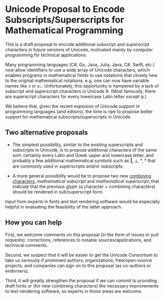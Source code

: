 # Unicode Proposal to Encode Subscripts/Superscripts for Mathematical Programming

This is a draft proposal to encode additional subscript and
superscript characters in future versions of Unicode, motivated mainly
by computer programming for technical applications.

Many programming languages (C#, Go, Java, Julia, Java, C#, Swift, etc.) now
allow identifiers to use a wide array of Unicode characters, which enables
programs in mathematical fields to use notations that closely hew
to the original mathematical notations.  e.g. one can now have variable names
like `x̂` or `αₓ`.   Unfortunately, this opportunity is hampered by
a lack of subscript and superscript characters in Unicode 9.  (Most
famously, there are superscript characters for every lowercase Latin
letter *except q*.)

We believe that, given the recent explosion of Unicode support in
programming languages (and editors), the time is ripe to propose
better support for mathematical subscripts/superscripts in Unicode.

## Two alternative proposals

* The simplest possibility, similar to the existing superscripts and
subscripts in Unicode, is to propose additional characters of the
same sort: certainly every Latin and Greek upper and lowercase letter,
and probably a few additional mathematical symbols such as ‖, ⟂, *, †
that are commonly used in superscripts and/or subscripts.

* A more general possibility would be to propose two new [combining characters](https://en.wikipedia.org/wiki/Combining_character), *mathematical subscript* and *mathematical superscript*, that indicate that the previous glyph (a character + combining characters) should be rendered in sub/superscript form.

Input from experts in fonts and text rendering software would be
especially helpful in evaluating the feasibility of the latter
approach.

## How you can help

First, we welcome comments on this proposal (in the form of issues or
pull requests): corrections, references to notable
sources/applications, and technical comments.

Second, we suspect that it will be easier to get the Unicode
Consortium to take us seriously if prominent authors, organizations,
free/open-source projects, and companies can sign on to this proposal
(as co-authors or endorsers).

Third, it will greatly strengthen the proposal if we can commit to
providing draft fonts or (for new combining characters) the necessary
improvements to text-rendering software, so experts in those areas are
welcome.